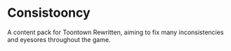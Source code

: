 # Consistooncy
A content pack for Toontown Rewritten, aiming to fix many inconsistencies and eyesores throughout the game.
